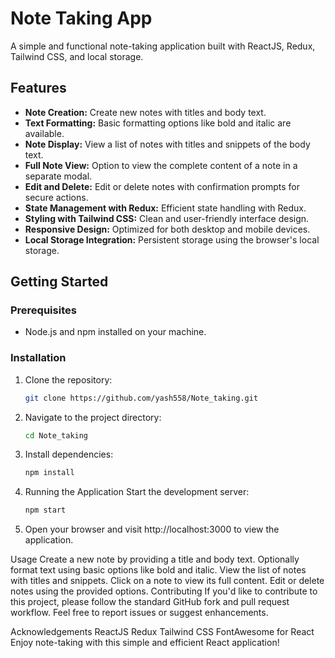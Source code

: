 # Note Taking App

A simple and functional note-taking application built with ReactJS, Redux, Tailwind CSS, and local storage.

## Features

- **Note Creation:** Create new notes with titles and body text.
- **Text Formatting:** Basic formatting options like bold and italic are available.
- **Note Display:** View a list of notes with titles and snippets of the body text.
- **Full Note View:** Option to view the complete content of a note in a separate modal.
- **Edit and Delete:** Edit or delete notes with confirmation prompts for secure actions.
- **State Management with Redux:** Efficient state handling with Redux.
- **Styling with Tailwind CSS:** Clean and user-friendly interface design.
- **Responsive Design:** Optimized for both desktop and mobile devices.
- **Local Storage Integration:** Persistent storage using the browser's local storage.

## Getting Started

### Prerequisites

- Node.js and npm installed on your machine.

### Installation

1. Clone the repository:

   ```bash
   git clone https://github.com/yash558/Note_taking.git
2. Navigate to the project directory:

   ```bash
   cd Note_taking
3. Install dependencies:

   ```bash
   npm install
4. Running the Application
Start the development server:
   ```bash
   npm start
5. Open your browser and visit http://localhost:3000 to view the application.

Usage
Create a new note by providing a title and body text.
Optionally format text using basic options like bold and italic.
View the list of notes with titles and snippets.
Click on a note to view its full content.
Edit or delete notes using the provided options.
Contributing
If you'd like to contribute to this project, please follow the standard GitHub fork and pull request workflow. Feel free to report issues or suggest enhancements.

Acknowledgements
ReactJS
Redux
Tailwind CSS
FontAwesome for React
Enjoy note-taking with this simple and efficient React application!
